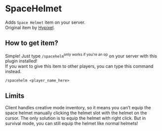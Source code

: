 # SpaceHelmet
Adds `Space Helmet` item on your server.\
Original item by [Hypixel](https://hypixel.net).

## How to get item?
Simple!
Just type `/spacehelm`<sup>only works if you're an op</sup> on your server with this plugin installed!
\
If you want to give this item to other players, you can type this command instead.
    
    /spacehelm <player_name_here>

## Limits
Client handles creative mode inventory, so it
means you can't equip the space helmet manually clicking the helmet slot with the helmet on the cursor.
The only solution is to equip the helmet with right click.
But in survival mode, you can still equip the helmet like normal helmets!

